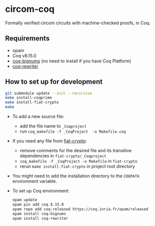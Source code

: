 # circom-coq

Formally verified circom circuits with machine-checked proofs, in Coq.

## Requirements
- opam
- Coq v8.15.0
- [coq-bignums](https://github.com/coq-community/bignums) (no need to install if you have Coq Platform)
- [coq-rewriter](https://github.com/mit-plv/rewriter)
  
## How to set up for development
```bash
git submodule update --init --recursive
make install-coqprime
make install-fiat-crypto
make
```

- To add a new source file:
  - add the file name to `_Coqproject`
  - run `coq_makefile -f _CoqProject  -o Makefile.coq`

- If you need any file from [fiat-crypto](https://github.com/mit-plv/fiat-crypto/):
  - remove comments for the desired file and its transitive dependencies in `fiat-crypto/_Coqproject`
  - `coq_makefile -f _CoqProject -o Makefile` in `fiat-crypto`
  - rerun `make install-fiat-crypto` in project root directory

- You might need to add the installation directory to the `COQPATH` environment variable.

- To set up Coq environment:
  ```bash
  opam update
  opam pin add coq 8.15.0
  opam repo add coq-released https://coq.inria.fr/opam/released
  opam install coq-bignums
  opam install coq-rewriter
  ```